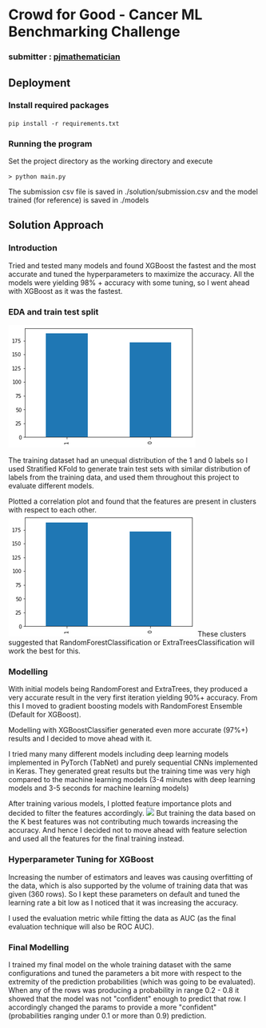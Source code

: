 # Crowd for Good - Cancer ML Benchmarking Challenge
### submitter : [pjmathematician](https://www.topcoder.com/members/pjmathematician)

## Deployment

### Install required packages 
`pip install -r requirements.txt`

### Running the program
Set the project directory as the working directory and execute
```shell
> python main.py
```

The submission csv file is saved in ./solution/submission.csv and the model trained (for reference) is saved in ./models

## Solution Approach

### Introduction
Tried and tested many models and found XGBoost the fastest and the most accurate and tuned the hyperparameters to maximize the accuracy.
All the models were yielding 98% + accuracy with some tuning, so I went ahead with XGBoost as it was the fastest.



### EDA and train test split
![](https://raw.githubusercontent.com/pj-mathematician/Crowd-for-Good---Cancer-ML-Benchmarking-Challenge/ed6863c08d3d4a139f5684fb7c3daac977e8d524/images/image.png)

The training dataset had an unequal distribution of the 1 and 0 labels so I used Stratified KFold to generate train test sets with similar distribution of labels from the training data, and used them throughout this project to evaluate different models.

Plotted a correlation plot and found that the features are present in clusters with respect to each other. 
![](https://github.com/pj-mathematician/Crowd-for-Good---Cancer-ML-Benchmarking-Challenge/blob/main/images/image.png?raw=true)
These clusters suggested that RandomForestClassification or ExtraTreesClassification will work the best for this. 

### Modelling 
With initial models being RandomForest and ExtraTrees, they produced a very accurate result in the very first iteration yielding 90%+ accuracy. From this I moved to gradient boosting models with RandomForest Ensemble (Default for XGBoost). 

Modelling with XGBoostClassifier generated even more accurate (97%+) results and I decided to move ahead with it.

I tried many many different models including deep learning models implemented in PyTorch (TabNet) and purely sequential CNNs implemented in Keras. They generated great results but the training time was very high compared to the machine learning models (3-4 minutes with deep learning models and 3-5 seconds for machine learning models)

After training various models, I plotted feature importance plots and decided to filter the features accordingly. 
![](https://i.imgur.com/24hpamN.png)
But training the data based on the K best features was not contributing much towards increasing the accuracy. And hence I decided not to move ahead with feature selection and used all the features for the final training instead.

### Hyperparameter Tuning for XGBoost
Increasing the number of estimators and leaves was causing overfitting of the data, which is also supported by the volume of training data that was given (360 rows). So I kept these parameters on default and tuned the learning rate a bit low as I noticed that it was increasing the accuracy.

I used the evaluation metric while fitting the data as AUC (as the final evaluation technique will also be ROC AUC).

### Final Modelling
I trained my final model on the whole training dataset with the same configurations and tuned the parameters a bit more with respect to the extremity of the prediction probabilities (which was going to be evaluated). When any of the rows was producing a probability in range 0.2 - 0.8 it showed that the model was not "confident" enough to predict that row. I accordingly changed the params to provide a more "confident" (probabilities ranging under 0.1 or more than 0.9) prediction.




 




